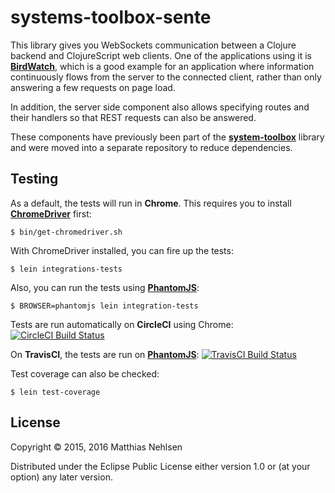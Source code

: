# systems-toolbox-sente

This library gives you WebSockets communication between a Clojure backend and ClojureScript web clients. One of the applications using it is **[BirdWatch](https://github.com/matthiasn/Birdwatch)**, which is a good example for an application where information continuously flows from the server to the connected client, rather than only answering a few requests on page load.

In addition, the server side component also allows specifying routes and their handlers so that REST requests can also be answered.

These components have previously been part of the **[system-toolbox](https://github.com/matthiasn/systems-toolbox)** library and were moved into a separate repository to reduce dependencies.


## Testing

As a default, the tests will run in **Chrome**. This requires you to install **[ChromeDriver](https://sites.google.com/a/chromium.org/chromedriver/)** first:

    $ bin/get-chromedriver.sh

With ChromeDriver installed, you can fire up the tests:

    $ lein integrations-tests


Also, you can run the tests using **[PhantomJS](http://phantomjs.org/)**:

    $ BROWSER=phantomjs lein integration-tests


Tests are run automatically on **CircleCI** using Chrome: [![CircleCI Build Status](https://circleci.com/gh/matthiasn/systems-toolbox-sente.svg?&style=shield)](https://circleci.com/gh/matthiasn/systems-toolbox-sente)

On **TravisCI**, the tests are run on **[PhantomJS](http://phantomjs.org/)**: [![TravisCI Build Status](https://travis-ci.org/matthiasn/systems-toolbox-sente.svg?branch=master)](https://travis-ci.org/matthiasn/systems-toolbox-sente)


Test coverage can also be checked:

    $ lein test-coverage


## License

Copyright © 2015, 2016 Matthias Nehlsen

Distributed under the Eclipse Public License either version 1.0 or (at your option) any later version.
